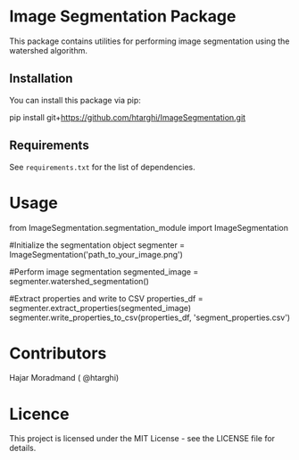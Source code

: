 # Image Segmentation Package

This package contains utilities for performing image segmentation using the watershed algorithm.

## Installation

You can install this package via pip:


pip install git+https://github.com/htarghi/ImageSegmentation.git

## Requirements

See `requirements.txt` for the list of dependencies.

# Usage
from ImageSegmentation.segmentation_module import ImageSegmentation

#Initialize the segmentation object
segmenter = ImageSegmentation('path_to_your_image.png')

#Perform image segmentation
segmented_image = segmenter.watershed_segmentation()

#Extract properties and write to CSV
properties_df = segmenter.extract_properties(segmented_image)
segmenter.write_properties_to_csv(properties_df, 'segment_properties.csv')

# Contributors

Hajar Moradmand ( @htarghi)

# Licence
This project is licensed under the MIT License - see the LICENSE file for details.

